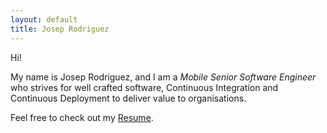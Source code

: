 ```yaml
---
layout: default
title: Josep Rodriguez
---
```


Hi!

My name is Josep Rodriguez, and I am a *Mobile Senior Software Engineer* who
strives for well crafted software, Continuous Integration and Continuous
Deployment to deliver value to organisations.

Feel free to check out my [Resume](/resume.html).
